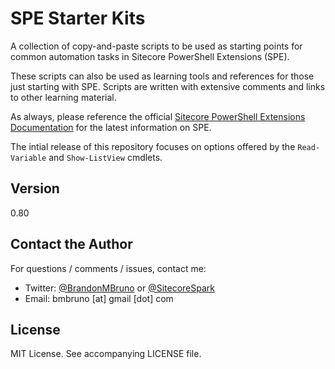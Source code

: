# SPE Starter Kits

A collection of copy-and-paste scripts to be used as starting points for common automation tasks in Sitecore PowerShell Extensions (SPE).

These scripts can also be used as learning tools and references for those just starting with SPE. Scripts are written with extensive comments and links to other learning material.

As always, please reference the official [Sitecore PowerShell Extensions Documentation](https://doc.sitecorepowershell.com/) for the latest information on SPE.

The intial release of this repository focuses on options offered by the `Read-Variable` and `Show-ListView` cmdlets.

## Version

0.80
 
## Contact the Author

For questions / comments / issues, contact me:
* Twitter: [@BrandonMBruno](https://www.twitter.com/BrandonMBruno) or [@SitecoreSpark](https://www.twitter.com/SitecoreSpark)
* Email: bmbruno [at] gmail [dot] com

## License

MIT License. See accompanying LICENSE file.
